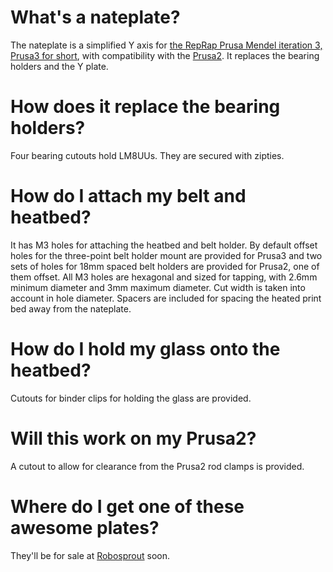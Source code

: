 What's a nateplate?
===================
The nateplate is a simplified Y axis for [the RepRap Prusa Mendel iteration 3, Prusa3 for short](https://github.com/josefprusa/Prusa3), with compatibility with the [Prusa2](https://github.com/josefprusa/PrusaMendel).
It replaces the bearing holders and the Y plate.

How does it replace the bearing holders?
========================================
Four bearing cutouts hold LM8UUs. They are secured with zipties.

How do I attach my belt and heatbed?
====================================
It has M3 holes for attaching the heatbed and belt holder. By default offset holes for the three-point belt holder mount are provided for Prusa3 and two sets of holes for 18mm spaced belt holders are provided for Prusa2, one of them offset.
All M3 holes are hexagonal and sized for tapping, with 2.6mm minimum diameter and 3mm maximum diameter. Cut width is taken into account in hole diameter.
Spacers are included for spacing the heated print bed away from the nateplate.

How do I hold my glass onto the heatbed?
========================================
Cutouts for binder clips for holding the glass are provided.

Will this work on my Prusa2?
============================
A cutout to allow for clearance from the Prusa2 rod clamps is provided.

Where do I get one of these awesome plates?
===========================================
They'll be for sale at [Robosprout](http://www.robosprout.com/) soon.
